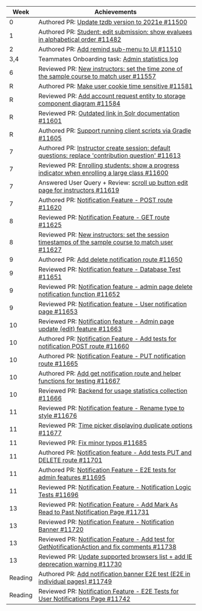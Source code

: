 | Week | Achievements                                                                                                                                       |
|------|----------------------------------------------------------------------------------------------------------------------------------------------------|
| 0 | Authored PR: [Update tzdb version to 2021e #11500](https://github.com/TEAMMATES/teammates/pull/11500) |
| 1 | Authored PR: [Student: edit submission: show evaluees in alphabetical order #11482](https://github.com/TEAMMATES/teammates/pull/11482) |
| 2 | Authored PR: [Add remind sub-menu to UI #11510](https://github.com/TEAMMATES/teammates/pull/11510) |
| 3,4 | Teammates Onboarding task: [Admin statistics log](https://github.com/ziqing26/teammates/pull/3) |
| 6 | Reviewed PR: [New instructors: set the time zone of the sample course to match user #11557](https://github.com/TEAMMATES/teammates/pull/11557) |
| R | Authored PR: [Make user cookie time sensitive #11581](https://github.com/TEAMMATES/teammates/pull/11581) |
| R | Reviewed PR: [Add account request entity to storage component diagram #11584](https://github.com/TEAMMATES/teammates/pull/11584) |
| R | Reviewed PR: [Outdated link in Solr documentation #11601](https://github.com/TEAMMATES/teammates/pull/11601) |
| R | Authored PR: [Support running client scripts via Gradle #11605](https://github.com/TEAMMATES/teammates/pull/11605) |
| 7 | Authored PR: [Instructor create session: default questions: replace 'contribution question' #11613](https://github.com/TEAMMATES/teammates/pull/11613) |
| 7 | Reviewed PR: [Enrolling students: show a progress indicator when enrolling a large class #11600](https://github.com/TEAMMATES/teammates/pull/11600) |
| 7 | Answered User Query + Review: [scroll up button edit page for instructors #11619](https://github.com/TEAMMATES/teammates/pull/11619) |
| 7 | Authored PR: [Notification Feature - POST route #11620](https://github.com/TEAMMATES/teammates/pull/11620) |
| 8 | Reviewed PR: [Notification Feature - GET route #11625](https://github.com/TEAMMATES/teammates/pull/11625) |
| 8 | Reviewed PR: [New instructors: set the session timestamps of the sample course to match user #11627](https://github.com/TEAMMATES/teammates/pull/11627) |
| 9 | Authored PR: [Add delete notification route #11650](https://github.com/TEAMMATES/teammates/pull/11650) |
| 9 | Reviewed PR: [Notification feature - Database Test #11651](https://github.com/TEAMMATES/teammates/pull/11651) |
| 9 | Reviewed PR: [Notification feature - admin page delete notification function #11652](https://github.com/TEAMMATES/teammates/pull/11652) |
| 9 | Reviewed PR: [Notification feature - User notification page #11653](https://github.com/TEAMMATES/teammates/pull/11653) |
| 10 | Reviewed PR: [Notification feature - Admin page update (edit) feature #11663](https://github.com/TEAMMATES/teammates/pull/11663) |
| 10 | Authored PR: [Notification Feature - Add tests for notification POST route #11660](https://github.com/TEAMMATES/teammates/pull/11660) |
| 10 | Authored PR: [Notification Feature - PUT notification route #11665](https://github.com/TEAMMATES/teammates/pull/11665) |
| 10 | Authored PR: [Add get notification route and helper functions for testing #11667](https://github.com/TEAMMATES/teammates/pull/11667) |
| 10 | Reviewed PR: [Backend for usage statistics collection #11666](https://github.com/TEAMMATES/teammates/pull/11666) |
| 11 | Reviewed PR: [Notification feature - Rename type to style #11676](https://github.com/TEAMMATES/teammates/pull/11676) |
| 11 | Reviewed PR: [Time picker displaying duplicate options #11677](https://github.com/TEAMMATES/teammates/pull/11677) |
| 11 | Reviewed PR: [Fix minor typos #11685](https://github.com/TEAMMATES/teammates/pull/11685) |
| 11 | Authored PR: [Notification feature - Add tests PUT and DELETE route #11701](https://github.com/TEAMMATES/teammates/pull/11701) |
| 11 | Authored PR: [Notification Feature - E2E tests for admin features #11695](https://github.com/TEAMMATES/teammates/pull/11695) |
| 11 | Reviewed PR: [Notification Feature - Notification Logic Tests #11696](https://github.com/TEAMMATES/teammates/pull/11696) |
| 13 | Reviewed PR: [Notification Feature - Add Mark As Read to Past Notification Page #11731](https://github.com/TEAMMATES/teammates/pull/11731) |
| 13 | Reviewed PR: [Notification Feature - Notification Banner #11720](https://github.com/TEAMMATES/teammates/pull/11720) |
| 13 | Reviewed PR: [Notification Feature - Add test for GetNotificationAction and fix comments #11738](https://github.com/TEAMMATES/teammates/pull/11738) |
| 13 | Reviewed PR: [Update supported browsers list + add IE deprecation warning #11730](https://github.com/TEAMMATES/teammates/pull/11730) |
| Reading | Authored PR: [Add notification banner E2E test (E2E in individual pages) #11749](https://github.com/TEAMMATES/teammates/pull/11749) |
| Reading | Reviewed PR: [Notification Feature - E2E Tests for User Notifications Page #11742](https://github.com/TEAMMATES/teammates/pull/11742) |